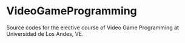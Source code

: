 # VideoGameProgramming

Source codes for the elective course of Video Game Programming at Universidad de Los Andes, VE.
